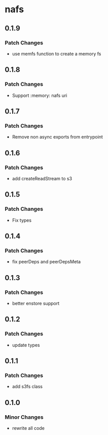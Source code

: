 # nafs

## 0.1.9

### Patch Changes

- use memfs function to create a memory fs

## 0.1.8

### Patch Changes

- Support :memory: nafs uri

## 0.1.7

### Patch Changes

- Remove non async exports from entrypoint

## 0.1.6

### Patch Changes

- add createReadStream to s3

## 0.1.5

### Patch Changes

- Fix types

## 0.1.4

### Patch Changes

- fix peerDeps and peerDepsMeta

## 0.1.3

### Patch Changes

- better enstore support

## 0.1.2

### Patch Changes

- update types

## 0.1.1

### Patch Changes

- add s3fs class

## 0.1.0

### Minor Changes

- rewrite all code
